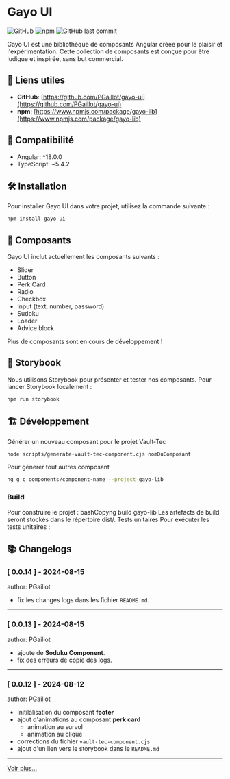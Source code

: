 # Gayo UI

![GitHub](https://img.shields.io/github/license/PGaillot/gayo-ui)
![npm](https://img.shields.io/npm/v/gayo-lib)
![GitHub last commit](https://img.shields.io/github/last-commit/PGaillot/gayo-ui)

Gayo UI est une bibliothèque de composants Angular créée pour le plaisir et l'expérimentation. Cette collection de composants est conçue pour être ludique et inspirée, sans but commercial.

## 🌟 Liens utiles

- **GitHub**: [https://github.com/PGaillot/gayo-ui](https://github.com/PGaillot/gayo-ui)
- **npm**: [https://www.npmjs.com/package/gayo-lib](https://www.npmjs.com/package/gayo-lib)

## 🚀 Compatibilité

- Angular: ^18.0.0
- TypeScript: ~5.4.2

## 🛠️ Installation

Pour installer Gayo UI dans votre projet, utilisez la commande suivante :

```bash
npm install gayo-ui
```

## 🧩 Composants
Gayo UI inclut actuellement les composants suivants :

- Slider
- Button
- Perk Card
- Radio
- Checkbox
- Input (text, number, password)
- Sudoku
- Loader
- Advice block

Plus de composants sont en cours de développement !

## 🎨 Storybook

Nous utilisons Storybook pour présenter et tester nos composants. Pour lancer Storybook localement :

```bash
npm run storybook
```

## 🏗️ Développement

Générer un nouveau composant pour le projet Vault-Tec

```bash
node scripts/generate-vault-tec-component.cjs nomDuComposant
```

Pour génerer tout autres composant

```bash
ng g c components/component-name --project gayo-lib
```

### Build

Pour construire le projet :
bashCopyng build gayo-lib
Les artefacts de build seront stockés dans le répertoire dist/.
Tests unitaires
Pour exécuter les tests unitaires :

## 📚 Changelogs

### [ 0.0.14 ] - 2024-08-15
author: PGaillot 
- fix les changes logs dans les fichier `README.md`.

---

### [ 0.0.13 ] - 2024-08-15
author: PGaillot 
- ajoute de **Soduku Component**.
- fix des erreurs de copie des logs.

---

### [ 0.0.12 ] - 2024-08-12
author: PGaillot 
- Initilalisation du composant **footer**
- ajout d'animations au composant **perk card**
  - animation au survol 
  - animation au clique
-  corrections du fichier `vault-tec-component.cjs` 
- ajout d'un lien vers le storybook dans le `README.md`

---
[Voir plus...](CHANGELOG.md)



